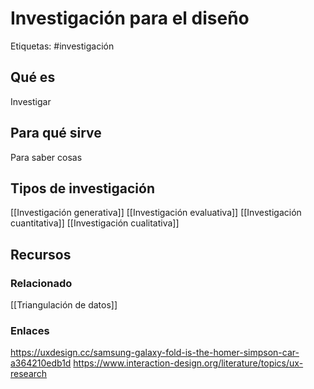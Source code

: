 # Investigación para el diseño
Etiquetas: #investigación 

## Qué es
Investigar

## Para qué sirve
Para saber cosas

## Tipos de investigación
[[Investigación generativa]]
[[Investigación evaluativa]]
[[Investigación cuantitativa]]
[[Investigación cualitativa]]

## Recursos
### Relacionado
[[Triangulación de datos]]

### Enlaces
https://uxdesign.cc/samsung-galaxy-fold-is-the-homer-simpson-car-a364210edb1d
https://www.interaction-design.org/literature/topics/ux-research

